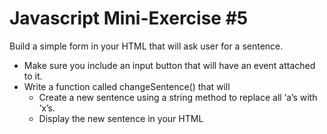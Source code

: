 # Javascript Mini-Exercise #5
Build a simple form in your HTML that will ask user for a sentence.
- Make sure you include an input button that will have an event attached to it.
- Write a function called changeSentence() that will
    - Create a new sentence using a string method to replace all ‘a’s with ‘x’s.
    - Display the new sentence in your HTML


